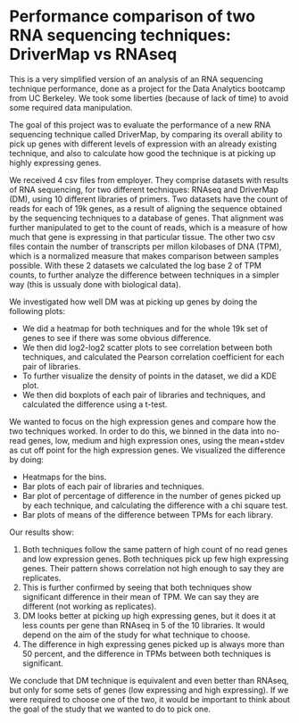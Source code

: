 # Performance comparison of two RNA sequencing techniques: DriverMap vs RNAseq

This is a very simplified version of an analysis of an RNA sequencing technique performance, done as a project for the Data Analytics bootcamp from UC Berkeley. We took some liberties (because of lack of time) to avoid some required data manipulation.

The goal of this project was to evaluate the performance of a new RNA sequencing technique called DriverMap, by comparing its overall ability to pick up genes with different levels of expression with an already existing technique, and also to calculate how good the technique is at picking up highly expressing genes.

We received 4 csv files from employer. They comprise datasets with results of RNA sequencing, for two different techniques: RNAseq and DriverMap (DM), using 10 different libraries of primers. Two datasets have the count of reads for each of 19k genes, as a result of aligning the sequence obtained by the sequencing techniques to a database of genes. That alignment was further manipulated to get to the count of reads, which is a measure of how much that gene is expressing in that particular tissue. The other two csv files contain the number of transcripts per millon kilobases of DNA (TPM), which is a normalized measure that makes comparison between samples possible. With these 2 datasets we calculated the log base 2 of TPM counts, to further analyze the difference between techniques in a simpler way (this is ussualy done with biological data).

We investigated how well DM was at picking up genes by doing the following plots:

- We did a heatmap for both techniques and for the whole 19k set of genes to see if there was some obvious difference.
- We then did log2-log2 scatter plots to see correlation between both techniques, and calculated the Pearson correlation coefficient for each pair of libraries.
- To further visualize the density of points in the dataset, we did a KDE plot.
- We then did boxplots of each pair of libraries and techniques, and calculated the difference using a t-test.

We wanted to focus on the high expression genes and compare how the two techniques worked. In order to do this, we binned in the data into no-read genes, low, medium and high expression ones, using the mean+stdev as cut off point for the high expression genes. We visualized the difference by doing:
- Heatmaps for the bins.
- Bar plots of each pair of libraries and techniques.
- Bar plot of percentage of difference in the number of genes picked up by each technique, and calculating the difference with a chi square test.
- Bar plots of means of the difference between TPMs for each library.

Our results show:

1. Both techniques follow the same pattern of high count of no read genes and low expression genes. Both techniques pick up few high expressing genes. Their pattern shows correlation not high enough to say they are replicates. 
2. This is further confirmed by seeing that both techniques show significant difference in their mean of TPM. We can say they are different (not working as replicates). 
3. DM looks better at picking up high expressing genes, but it does it at less counts per gene than RNAseq in 5 of the 10 libraries. It would depend on the aim of the study for  what technique to choose. 
4. The difference in high expressing genes picked up is always more than 50 percent, and the difference in TPMs between both techniques is significant.

We conclude that DM technique is equivalent and even better than RNAseq, but only for some sets of genes (low expressing and high expressing). If we were required to choose one of the two, it would be important to think about the goal of the study that we wanted to do to pick one.
